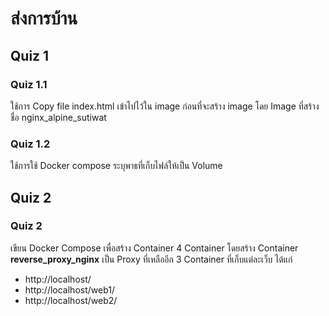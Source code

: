 # ส่งการบ้าน

## Quiz 1

### Quiz 1.1
ใช้การ Copy file index.html เข้าไปไว้ใน image ก่อนที่จะสร้าง image โดย Image ที่สร้างชื่อ nginx_alpine_sutiwat
### Quiz 1.2
ใช้การใช้ Docker compose ระบุพาธที่เก็บไฟล์ให้เป็น Volume
## Quiz 2

### Quiz 2 
เขียน Docker Compose เพื่อสร้าง Container 4 Container โดยสร้าง Container **reverse_proxy_nginx** เป็น Proxy ที่เหลืออีก 3  Container ที่เก็บแต่ละเว็บ  ได้แก่

 - http://localhost/
 - http://localhost/web1/
 - http://localhost/web2/
